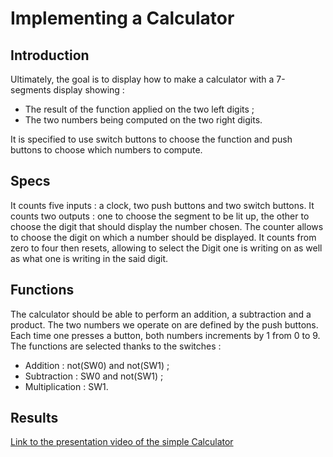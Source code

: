 # Implementing a Calculator

## Introduction

Ultimately, the goal is to display how to make a calculator with a 7-segments display showing :

* The result of the function applied on the two left digits ;
* The two numbers being computed on the two right digits.

It is specified to use switch buttons to choose the function and push buttons to choose which
numbers to compute.

## Specs

It counts five inputs : a clock, two push buttons and two switch buttons. It counts two outputs : one to choose the segment to be lit up, the other to choose the digit that should display the number chosen. The counter allows to choose the digit on which a number should be displayed. It counts from zero to four then resets, allowing to select the Digit one is writing on as well as what one is writing in the said digit.

## Functions

The calculator should be able to perform an addition, a subtraction and a product. The two numbers we operate on are defined by the push buttons. Each time one presses a button, both numbers increments by 1 from 0 to 9. The functions are selected thanks to the switches :

* Addition : not(SW0) and not(SW1) ;
* Subtraction : SW0 and not(SW1) ;
* Multiplication : SW1.

## Results

[Link to the presentation video of the simple Calculator](https://drive.google.com/file/d/1mY_p43W3k9Dpn8Y2KesNBt6lGjn3dmty/view)

